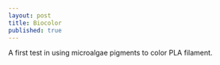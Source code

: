 ```yaml
---
layout: post
title: Biocolor
published: true
---
```

A first test in using microalgae pigments to color PLA filament.
